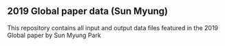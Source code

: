 ## 2019 Global paper data (Sun Myung)

This repository contains all input and output data files featured in the 2019 Global paper by Sun Myung Park
